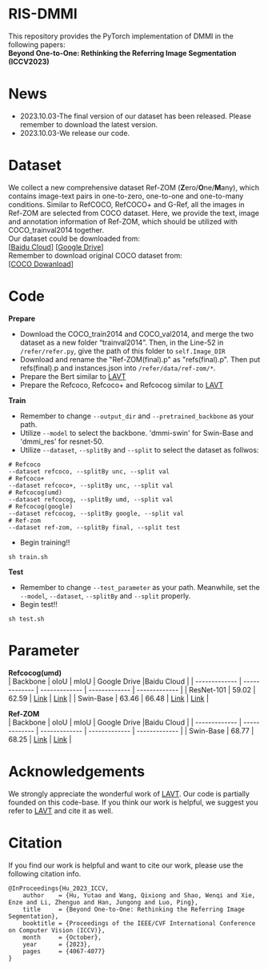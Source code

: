 # RIS-DMMI
This repository provides the PyTorch implementation of DMMI in the following papers:<br />
__Beyond One-to-One: Rethinking the Referring Image Segmentation (ICCV2023)__ <br />

# News
* 2023.10.03-The final version of our dataset has been released. Please remember to download the latest version.
* 2023.10.03-We release our code.

# Dataset
We collect a new comprehensive dataset Ref-ZOM (**Z**ero/**O**ne/**M**any), which contains image-text pairs in one-to-zero, one-to-one and one-to-many conditions. Similar to RefCOCO, RefCOCO+ and G-Ref, all the images in Ref-ZOM are selected from COCO dataset. Here, we provide the text, image and annotation information of Ref-ZOM, which should be utilized with COCO_trainval2014 together. <br />
Our dataset could be downloaded from:<br />
[[Baidu Cloud](https://pan.baidu.com/s/1CxPYGWEadHhcViTH2iI7jw?pwd=g7uu)] [[Google Drive](https://drive.google.com/drive/folders/1FaH6U5pywSf0Ufnn4lYIVaykYxqU2vrA?usp=sharing)] <br />
Remember to download original COCO dataset from:<br />
[[COCO Dowanload](https://cocodataset.org/#download)]<br />

# Code

**Prepare**<br />
* Download the COCO_train2014 and COCO_val2014, and merge the two dataset as a new folder “trainval2014”. Then, in the Line-52 in `/refer/refer.py`, give the path of this folder to `self.Image_DIR`<br />
* Download and rename the "Ref-ZOM(final).p" as "refs(final).p". Then put refs(final).p and instances.json into `/refer/data/ref-zom/*`.  <br />
* Prepare the Bert similar to [LAVT](https://github.com/yz93/LAVT-RIS)
* Prepare the Refcoco, Refcoco+ and Refcocog similar to [LAVT](https://github.com/yz93/LAVT-RIS)

**Train**<br />
* Remember to change `--output_dir` and `--pretrained_backbone` as your path.<br />
* Utilize `--model` to select the backbone. 'dmmi-swin' for Swin-Base and 'dmmi_res' for resnet-50.<br />
* Utilize `--dataset`, `--splitBy` and `--split` to select the dataset as follwos:<br />
```
# Refcoco
--dataset refcoco, --splitBy unc, --split val
# Refcoco+
--dataset refcoco+, --splitBy unc, --split val
# Refcocog(umd)
--dataset refcocog, --splitBy umd, --split val
# Refcocog(google)
--dataset refcocog, --splitBy google, --split val
# Ref-zom
--dataset ref-zom, --splitBy final, --split test
```
* Begin training!!<br />
```
sh train.sh
```

**Test**
* Remember to change `--test_parameter` as your path. Meanwhile, set the `--model`, `--dataset`, `--splitBy` and `--split` properly. <br />
* Begin test!!<br />
```
sh test.sh
```

# Parameter
**Refcocog(umd)**<br />
| Backbone  | oIoU | mIoU | Google Drive |Baidu Cloud |
| ------------- | ------------- | ------------- | ------------- | ------------- |
| ResNet-101  | 59.02  | 62.59  | [Link](https://drive.google.com/file/d/1ziDIeioglD08QQyL-_yGFFlao3PtcJJS/view?usp=drive_link)  | [Link](https://pan.baidu.com/s/1uKJ-Wu5TtJhphXNOXo3mIA?pwd=6cgb)  |
| Swin-Base  | 63.46  | 66.48  |  [Link](https://drive.google.com/file/d/1uuGWSYLGYa_qMxTlnZxH6p9FMxQLOQfZ/view?usp=drive_link)  |  [Link](https://pan.baidu.com/s/1eAT0NgkID4qXpoXMf2bjEg?pwd=bq7w)  |

**Ref-ZOM**<br />
| Backbone  | oIoU | mIoU | Google Drive |Baidu Cloud |
| ------------- | ------------- | ------------- | ------------- | ------------- |
| Swin-Base  | 68.77  | 68.25  |  [Link](https://drive.google.com/file/d/1Ut_E-Fru0bCmjtaC2YhgOLZ7eJorOOpi/view?usp=drive_link)  |  [Link](https://pan.baidu.com/s/1T-u55rpbc4_CNEXmsA-OJg?pwd=hc6e)  |

# Acknowledgements

We strongly appreciate the wonderful work of [LAVT](https://github.com/yz93/LAVT-RIS). Our code is partially founded on this code-base. If you think our work is helpful, we suggest you refer to [LAVT](https://github.com/yz93/LAVT-RIS) and cite it as well.<br />

# Citation
If you find our work is helpful and want to cite our work, please use the following citation info.<br />
```
@InProceedings{Hu_2023_ICCV,
    author    = {Hu, Yutao and Wang, Qixiong and Shao, Wenqi and Xie, Enze and Li, Zhenguo and Han, Jungong and Luo, Ping},
    title     = {Beyond One-to-One: Rethinking the Referring Image Segmentation},
    booktitle = {Proceedings of the IEEE/CVF International Conference on Computer Vision (ICCV)},
    month     = {October},
    year      = {2023},
    pages     = {4067-4077}
}

